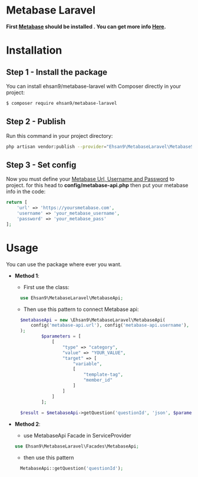 # Metabase Laravel
**First [Metabase](https://www.metabase.com/ "Metabase") should be installed  . You can get more info [Here](https://www.metabase.com/docs/latest/).**

# Installation

## Step 1 - Install the package

  You can install ehsan9/metabase-laravel with Composer directly in your project:

```sh
$ composer require ehsan9/metabase-laravel
```
## Step 2 - Publish

Run this command in your project directory:
```sh
php artisan vendor:publish --provider="Ehsan9\MetabaseLaravel\MetabaseServiceProvider"
```

## Step 3 - Set config

Now you must define your [Metabase Url, Username and Password](https://www.metabase.com/learn/administration/metabase-api) to project. for this head to **config/metabase-api.php** then put your metabase info in the code:
```php
return [
    'url' => 'https://yoursmetabase.com',
    'username' => 'your_metabase_username',
    'password' => 'your_metabase_pass'
];
```

# Usage

You can use the package where ever you want.
- **Method 1**:
  
    - First use the class:
  ```php
    use Ehsan9\MetabaseLaravel\MetabaseApi;
  ```
  - Then use this pattern to connect Metabase api:
  ```php
    $metabaseApi = new \Ehsan9\MetabaseLaravel\MetabaseApi(
        config('metabase-api.url'), config('metabase-api.username'), config('metabase-api.password')
    );
            $parameters = [
                [
                    "type" => "category",
                    "value" => "YOUR_VALUE",
                    "target" => [
                        "variable",
                        [
                            "template-tag",
                            "member_id"
                        ]
                    ]
                ]
            ];
    
    $result = $metabaseApi->getQuestion('questionId', 'json', $parameters);
  ```

- **Method 2**:
    - use MetabaseApi Facade in ServiceProvider
    ```php
  use Ehsan9\MetabaseLaravel\Facades\MetabaseApi;
    ```
  - then use this pattern
  ```php
    MetabaseApi::getQuestion('questionId');
  ```